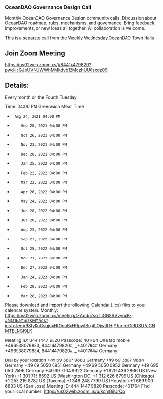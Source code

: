 ### OceanDAO Governance Design Call


Monthly OceanDAO Governance Design community calls. Discussion about OceanDAO roadmap, rules, mechanisms, and governance. Bring feedback, improvements, or new ideas all together. All collaboration is welcome.


This is a separate call from the Weekly Wednesday OceanDAO Town Halls 

## Join Zoom Meeting

https://us02web.zoom.us/j/84414479820?pwd=cGJpUVNUWWhMMkdvb1ZMczhUU0sxdz09

## Details:

Every month on the Fourth Tuesday

Time: 04:00 PM Greenwich Mean Time
   *      Aug 24, 2021 04:00 PM
*         Sep 28, 2021 04:00 PM
*         Oct 26, 2021 04:00 PM
*         Nov 23, 2021 04:00 PM
*         Dec 28, 2021 04:00 PM
*         Jan 25, 2022 04:00 PM
*         Feb 22, 2022 04:00 PM
*         Mar 22, 2022 04:00 PM
*         Apr 26, 2022 04:00 PM
*         May 24, 2022 04:00 PM
*         Jun 28, 2022 04:00 PM
*         Jul 26, 2022 04:00 PM
*         Aug 23, 2022 04:00 PM
*         Sep 27, 2022 04:00 PM
*         Oct 25, 2022 04:00 PM
*         Nov 22, 2022 04:00 PM
*         Dec 27, 2022 04:00 PM
*         Jan 24, 2023 04:00 PM
*         Feb 28, 2023 04:00 PM
*         Mar 28, 2023 04:00 PM

Please download and import the following iCalendar (.ics) files to your calendar system.
Monthly: https://us02web.zoom.us/meeting/tZApdu2sqTIiGNSRVvyopK-JNQ1BaYSjzkMY/ics?icsToken=98tyKuGsqjouHtOcuBuHRpwIBoj4LOjwtlhHjY1urinzGi9DSU7cGNMTELNGI9LK



Meeting ID: 844 1447 9820
Passcode: 401764
One tap mobile
+496938079883,,84414479820#,,,,*401764# Germany
+496938079884,,84414479820#,,,,*401764# Germany

Dial by your location
        +49 69 3807 9883 Germany
        +49 69 3807 9884 Germany
        +49 69 5050 0951 Germany
        +49 69 5050 0952 Germany
        +49 695 050 2596 Germany
        +49 69 7104 9922 Germany
        +1 929 436 2866 US (New York)
        +1 301 715 8592 US (Washington DC)
        +1 312 626 6799 US (Chicago)
        +1 253 215 8782 US (Tacoma)
        +1 346 248 7799 US (Houston)
        +1 669 900 6833 US (San Jose)
Meeting ID: 844 1447 9820
Passcode: 401764
Find your local number: https://us02web.zoom.us/u/kcmGiiUrQb




